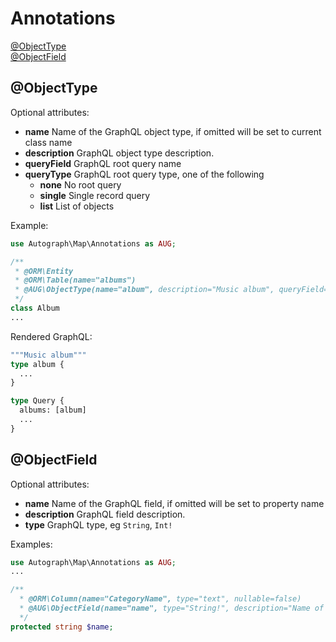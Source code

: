 # Annotations

[@ObjectType](Annotations.md#objecttype)<br />
[@ObjectField](Annotations.md#objectfield)<br />

## @ObjectType

Optional attributes:
* **name** Name of the GraphQL object type, if omitted will be set to current class name
* **description** GraphQL object type description.
* **queryField** GraphQL root query name
* **queryType** GraphQL root query type, one of the following
  * **none**    No root query    
  * **single**  Single record query
  * **list**    List of objects

Example:

```php
use Autograph\Map\Annotations as AUG;

/**
 * @ORM\Entity
 * @ORM\Table(name="albums")
 * @AUG\ObjectType(name="album", description="Music album", queryField="albums", queryType="list")
 */
class Album
...
```

Rendered GraphQL:
```graphql
"""Music album"""
type album {
  ...
}

type Query {
  albums: [album]
  ...
}
```

## @ObjectField

Optional attributes:
* **name** Name of the GraphQL field, if omitted will be set to property name
* **description** GraphQL field description.
* **type** GraphQL type, eg `String`, `Int!`

Examples:

```php
use Autograph\Map\Annotations as AUG;
...

/**
  * @ORM\Column(name="CategoryName", type="text", nullable=false)
  * @AUG\ObjectField(name="name", type="String!", description="Name of category")
  */
protected string $name;
```



